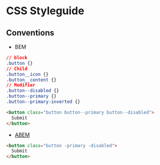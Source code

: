 # CSS Styleguide

## Conventions

- BEM

```css
// block
.button {}
// Child
.button__icon {}
.button__content {}
// Modifier
.button--disabled {}
.button--primary {}
.button--primary-inverted {}
```

```html
<button class="button button--primary button--disabled">
  Submit
</button>
```

- [ABEM](https://css-tricks.com/abem-useful-adaptation-bem/)

```html
<button class="button -primary -disabled">
  Submit
</button>
```
